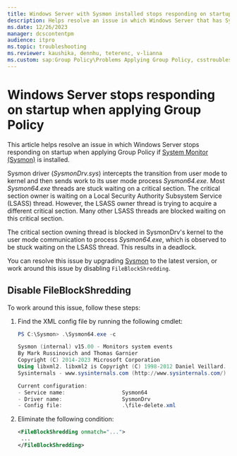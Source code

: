 ```yaml
---
title: Windows Server with Sysmon installed stops responding on startup when applying Group Policy
description: Helps resolve an issue in which Windows Server that has Sysmon installed stops responding on startup when applying Group Policy.
ms.date: 12/26/2023
manager: dcscontentpm
audience: itpro
ms.topic: troubleshooting
ms.reviewer: kaushika, dennhu, teterenc, v-lianna
ms.custom: sap:Group Policy\Problems Applying Group Policy, csstroubleshoot, ikb2lmc
---
```

# Windows Server stops responding on startup when applying Group Policy

This article helps resolve an issue in which Windows Server stops responding on startup when applying Group Policy if [System Monitor (Sysmon)](/sysinternals/downloads/sysmon) is installed.

Sysmon driver (*SysmonDrv.sys*) intercepts the transition from user mode to kernel and then sends work to its user mode process *Sysmon64.exe*. Most *Sysmon64.exe* threads are stuck waiting on a critical section. The critical section owner is waiting on a Local Security Authority Subsystem Service (LSASS) thread. However, the LSASS owner thread is trying to acquire a different critical section. Many other LSASS threads are blocked waiting on this critical section.

The critical section owning thread is blocked in SysmonDrv's kernel to the user mode communication to process *Sysmon64.exe*, which is observed to be stuck waiting on the LSASS thread. This results in a deadlock.

You can resolve this issue by upgrading [Sysmon](/sysinternals/downloads/sysmon) to the latest version, or work around this issue by disabling `FileBlockShredding`.

## Disable FileBlockShredding

To work around this issue, follow these steps:

1. Find the XML config file by running the following cmdlet:

    ```powershell
    PS C:\Sysmon> .\Sysmon64.exe -c
    
    Sysmon (internal) v15.00 - Monitors system events
    By Mark Russinovich and Thomas Garnier
    Copyright (C) 2014-2023 Microsoft Corporation
    Using libxml2. libxml2 is Copyright (C) 1998-2012 Daniel Veillard. All Rights Reserved.
    Sysinternals - www.sysinternals.com (http://www.sysinternals.com/)
    
    Current configuration:
    - Service name:                  Sysmon64
    - Driver name:                   SysmonDrv
    - Config file:                   .\file-delete.xml
    ```

2. Eliminate the following condition:

    ```xml
    <FileBlockShredding onmatch="...">
     ...
    </FileBlockShredding>
    ```
